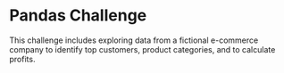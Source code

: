 # Pandas Challenge

This challenge includes exploring data from a fictional e-commerce company to identify top customers, product categories, and to calculate profits.

